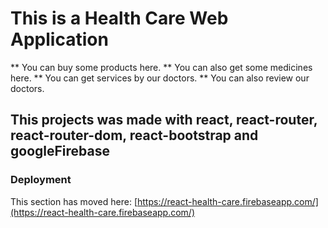 # This is a Health Care Web Application

** You can buy some products here.
** You can also get some medicines here.
** You can get services by our doctors.
** You can also review our doctors.

## This projects was made with react, react-router, react-router-dom, react-bootstrap and googleFirebase 


### Deployment

This section has moved here: [https://react-health-care.firebaseapp.com/](https://react-health-care.firebaseapp.com/)